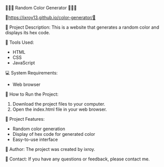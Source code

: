 🎨🔢🌈 Random Color Generator 🔢🌈🎨

🔗https://ixroy13.github.io/color-generator/🔗

📝 Project Description:
This is a website that generates a random color and displays its hex code.

🎨 Tools Used:
- HTML
- CSS
- JavaScript

💻 System Requirements:
- Web browser

🚀 How to Run the Project:
1. Download the project files to your computer.
2. Open the index.html file in your web browser.

🌟 Project Features:
- Random color generation
- Display of hex code for generated color
- Easy-to-use interface

📝 Author:
The project was created by ixroy.

📧 Contact:
If you have any questions or feedback, please contact me.
